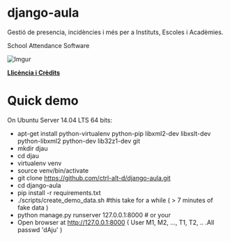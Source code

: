 django-aula
===========

Gestió de presencia, incidències i més per a Instituts, Escoles i Acadèmies.

School Attendance Software

![Imgur](http://i.imgur.com/YlCRTap.png)

**[Llicència i Crèdits](https://github.com/ctrl-alt-d/django-aula/blob/master/LICENSE)**

Quick demo
=========

On Ubuntu Server 14.04 LTS 64 bits:
* apt-get install python-virtualenv python-pip libxml2-dev libxslt-dev python-libxml2 python-dev lib32z1-dev git
* mkdir djau
* cd djau
* virtualenv venv
* source venv/bin/activate
* git clone https://github.com/ctrl-alt-d/django-aula.git
* cd django-aula
* pip install -r requirements.txt
* ./scripts/create_demo_data.sh  #this take for a while ( > 7 minutes of fake data )
* python manage.py runserver 127.0.0.1:8000   # or your 
* Open browser at http://127.0.0.1:8000 ( User M1, M2, ..., T1, T2, .. .All passwd 'dAju' )


